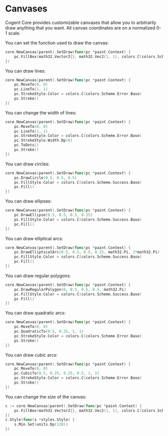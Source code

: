 # Canvases

Cogent Core provides customizable canvases that allow you to arbitrarily draw anything that you want. All canvas coordinates are on a normalized 0-1 scale.

You can set the function used to draw the canvas:

```Go
core.NewCanvas(parent).SetDraw(func(pc *paint.Context) {
    pc.FillBox(math32.Vector2{}, math32.Vec2(1, 1), colors.C(colors.Scheme.Primary.Base))
})
```

You can draw lines:

```Go
core.NewCanvas(parent).SetDraw(func(pc *paint.Context) {
    pc.MoveTo(0, 0)
    pc.LineTo(1, 1)
    pc.StrokeStyle.Color = colors.C(colors.Scheme.Error.Base)
    pc.Stroke()
})
```

You can change the width of lines:

```Go
core.NewCanvas(parent).SetDraw(func(pc *paint.Context) {
    pc.MoveTo(0, 0)
    pc.LineTo(1, 1)
    pc.StrokeStyle.Color = colors.C(colors.Scheme.Error.Base)
    pc.StrokeStyle.Width.Dp(8)
    pc.ToDots()
    pc.Stroke()
})
```

You can draw circles:

```Go
core.NewCanvas(parent).SetDraw(func(pc *paint.Context) {
    pc.DrawCircle(0.5, 0.5, 0.5)
    pc.FillStyle.Color = colors.C(colors.Scheme.Success.Base)
    pc.Fill()
})
```

You can draw ellipses:

```Go
core.NewCanvas(parent).SetDraw(func(pc *paint.Context) {
    pc.DrawEllipse(0.5, 0.5, 0.5, 0.25)
    pc.FillStyle.Color = colors.C(colors.Scheme.Success.Base)
    pc.Fill()
})
```

You can draw elliptical arcs:

```Go
core.NewCanvas(parent).SetDraw(func(pc *paint.Context) {
    pc.DrawEllipticalArc(0.5, 0.5, 0.5, 0.25, math32.Pi, 2*math32.Pi)
    pc.FillStyle.Color = colors.C(colors.Scheme.Success.Base)
    pc.Fill()
})
```

You can draw regular polygons:

```Go
core.NewCanvas(parent).SetDraw(func(pc *paint.Context) {
    pc.DrawRegularPolygon(6, 0.5, 0.5, 0.5, math32.Pi)
    pc.FillStyle.Color = colors.C(colors.Scheme.Success.Base)
    pc.Fill()
})
```

You can draw quadratic arcs:

```Go
core.NewCanvas(parent).SetDraw(func(pc *paint.Context) {
    pc.MoveTo(0, 0)
    pc.QuadraticTo(0.5, 0.25, 1, 1)
    pc.StrokeStyle.Color = colors.C(colors.Scheme.Error.Base)
    pc.Stroke()
})
```

You can draw cubic arcs:

```Go
core.NewCanvas(parent).SetDraw(func(pc *paint.Context) {
    pc.MoveTo(0, 0)
    pc.CubicTo(0.5, 0.25, 0.25, 0.5, 1, 1)
    pc.StrokeStyle.Color = colors.C(colors.Scheme.Error.Base)
    pc.Stroke()
})
```

You can change the size of the canvas:

```Go
c := core.NewCanvas(parent).SetDraw(func(pc *paint.Context) {
    pc.FillBox(math32.Vector2{}, math32.Vec2(1, 1), colors.C(colors.Scheme.Warn.Base))
})
c.Style(func(s *styles.Style) {
    s.Min.Set(units.Dp(128))
})
```
